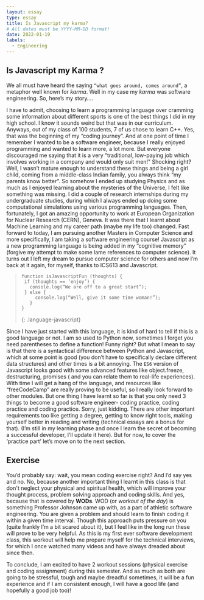 ```yaml
---
layout: essay
type: essay
title: Is Javascript my karma?
# All dates must be YYYY-MM-DD format!
date: 2022-01-19
labels:
  - Engineering
---
```


## Is Javascript my Karma ?

We all must have heard the saying `“what goes around, comes around”`, a metaphor well known for *karma*. Well in my case my *karma* was software engineering. So, here’s my story….

I have to admit, choosing to learn a programming language over cramming some information about different sports is one of the best things I did in my high school. I know it sounds weird but that was in our curriculum. Anyways, out of my class of 100 students, 7 of us chose to learn C++. Yes, that was the beginning of my “coding journey”. And at one point of time I remember I wanted to be a software engineer, because I really enjoyed programming and wanted to learn more, a lot more. But everyone discouraged me saying that it is a very “traditional, low-paying job which involves working in a company and would only suit men!" Shocking right? Well, I wasn’t mature enough to understand these things and being a girl child, coming from a middle-class Indian family, you always think “my parents know better”. So somehow I ended up studying Physics and as much as I enjoyed learning about the mysteries of the Universe, I felt like something was missing. I did a couple of research internships during my undergraduate studies, during which I always ended up doing some computational simulations using various programming languages. Then, fortunately, I got an amazing opportunity to work at European Organization for Nuclear Research (CERN), Geneva. It was there that I learnt about Machine Learning and my career path (maybe my life too) changed. Fast forward to today, I am pursuing another Masters in Computer Science and more specifically, I am taking a software engineering course! Javascript as a new programming language is being added in my “cognitive memory” (forgive my attempt to make some lame references to computer science). It turns out I left my dream to pursue computer science for others and now I’m back at it again, for myself, thanks to ICS613 and Javascript. 



>
> ~~~
> function isJavascriptFun (thoughts) {
>  if (thoughts == ‘enjoy’) {
>    console.log(“We are off to a great start”);
>  } else {
>      console.log(“Well, give it some time woman!”);
>    }
> }
> ~~~
> {: .language-javascript}
> 
 

Since I have just started with this language, it is kind of hard to tell if this is a good language or not. I am so used to Python now, sometimes I forget you need parentheses to define a function! Funny right? But what I mean to say is that there is a syntactical difference between Python and Javascript, which at some point is good (you don’t have to specifically declare different data structures) and other times is a bit annoying. The `ES6` version of Javascript looks good with some advanced features like object.freeze, destructuring, promises ( and you can relate them to real-life experiences). With time I will get a hang of the language, and resources like “freeCodeCamp” are really proving to be useful, so I really look forward to other modules. But one thing I have learnt so far is that you only need 3 things to become a good software engineer- coding practice, coding practice and coding practice. Sorry, just kidding. There are other important requirements too like getting a degree, getting to know right tools, making yourself better in reading and writing (technical essays are a bonus for that). (I’m still in my learning phase and once I learn the secret of becoming a successful developer, I’ll update it here). But for now, to cover the ‘practice part’ let’s move on to the next section.

## Exercise

You’d probably say: wait, you mean coding exercise right? And I’d say yes and no. No, because another important thing I learnt in this class is that don't neglect your physical and spiritual health, which will improve your thought process, problem solving approach and coding skills. And yes, because that is covered by **WODs**. WOD (or *workout of the day*) is something Professor Johnson came up with, as a part of athletic software engineering. You are given a problem and should learn to finish coding it within a given time interval. Though this approach puts pressure on you (quite frankly I’m a bit scared about it), but I feel like in the long run these will prove to be very helpful. As this is my first ever software development class, this workout will help me prepare myself for the technical interviews, for which I once watched many videos and have always dreaded about since then. 

To conclude, I am excited to have 2 workout sessions (physical exercise and coding assignment) during this semester. And as much as both are going to be stressful, tough and maybe dreadful sometimes, it will be a fun experience and if I am consistent enough, I will have a good life (and hopefully a good job too)!


